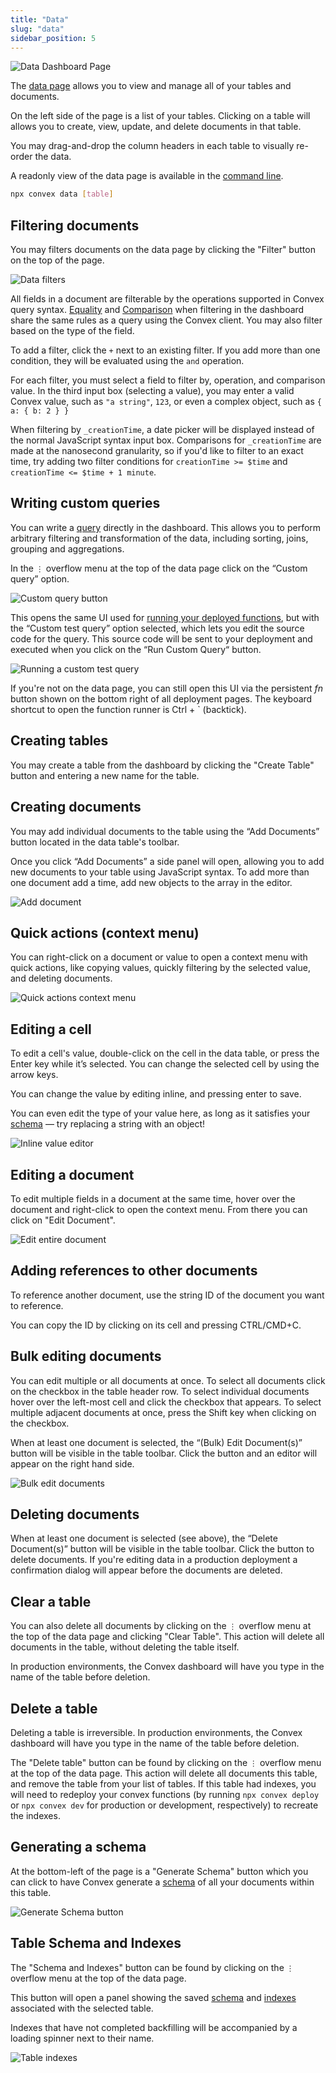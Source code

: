 ```yaml
---
title: "Data"
slug: "data"
sidebar_position: 5
---
```


![Data Dashboard Page](/screenshots/data.png)

The [data page](https://dashboard.convex.dev/deployment/data) allows you to view
and manage all of your tables and documents.

On the left side of the page is a list of your tables. Clicking on a table will
allows you to create, view, update, and delete documents in that table.

You may drag-and-drop the column headers in each table to visually re-order the
data.

A readonly view of the data page is available in the
[command line](/cli.md#display-data-from-tables).

```sh
npx convex data [table]
```

## Filtering documents

You may filters documents on the data page by clicking the "Filter" button on
the top of the page.

![Data filters](/screenshots/data_filters.png)

All fields in a document are filterable by the operations supported in Convex
query syntax.
[Equality](/database/reading-data/reading-data.mdx#equality-conditions) and
[Comparison](/database/reading-data/reading-data.mdx#comparisons) when filtering
in the dashboard share the same rules as a query using the Convex client. You
may also filter based on the type of the field.

To add a filter, click the `+` next to an existing filter. If you add more than
one condition, they will be evaluated using the `and` operation.

For each filter, you must select a field to filter by, operation, and comparison
value. In the third input box (selecting a value), you may enter a valid Convex
value, such as `"a string"`, `123`, or even a complex object, such as
`{ a: { b: 2 } }`

<Admonition type="note">

When filtering by `_creationTime`, a date picker will be displayed instead of
the normal JavaScript syntax input box. Comparisons for `_creationTime` are made
at the nanosecond granularity, so if you'd like to filter to an exact time, try
adding two filter conditions for `creationTime >= $time` and
`creationTime <= $time + 1 minute`.

</Admonition>

## Writing custom queries

You can write a [query](/database/reading-data/reading-data.mdx) directly in the
dashboard. This allows you to perform arbitrary filtering and transformation of
the data, including sorting, joins, grouping and aggregations.

In the `⋮` overflow menu at the top of the data page click on the “Custom query”
option.

<img
    src="/screenshots/data_custom_query.png"
    alt="Custom query button"
    width={250}
/>

This opens the same UI used for
[running your deployed functions](/dashboard/deployments/functions.md#running-functions),
but with the “Custom test query” option selected, which lets you edit the source
code for the query. This source code will be sent to your deployment and
executed when you click on the “Run Custom Query“ button.

![Running a custom test query](/screenshots/data_custom_query_runner.png)

If you're not on the data page, you can still open this UI via the persistent
_fn_ button shown on the bottom right of all deployment pages. The keyboard
shortcut to open the function runner is Ctrl + ` (backtick).

## Creating tables

You may create a table from the dashboard by clicking the "Create Table" button
and entering a new name for the table.

## Creating documents

You may add individual documents to the table using the “Add Documents” button
located in the data table's toolbar.

Once you click “Add Documents” a side panel will open, allowing you to add new
documents to your table using JavaScript syntax. To add more than one document
add a time, add new objects to the array in the editor.

![Add document](/screenshots/data_add_document.png)

## Quick actions (context menu)

You can right-click on a document or value to open a context menu with quick
actions, like copying values, quickly filtering by the selected value, and
deleting documents.

![Quick actions context menu](/screenshots/data_context_menu.png)

## Editing a cell

To edit a cell's value, double-click on the cell in the data table, or press the
Enter key while it’s selected. You can change the selected cell by using the
arrow keys.

You can change the value by editing inline, and pressing enter to save.

<Admonition type="note">

You can even edit the type of your value here, as long as it satisfies your
[schema](/database/schemas.mdx) — try replacing a string with an object!

</Admonition>

![Inline value editor](/screenshots/data_edit_inline.png)

## Editing a document

To edit multiple fields in a document at the same time, hover over the document
and right-click to open the context menu. From there you can click on "Edit
Document".

![Edit entire document](/screenshots/data_edit_document.png)

## Adding references to other documents

To reference another document, use the string ID of the document you want to
reference.

You can copy the ID by clicking on its cell and pressing CTRL/CMD+C.

## Bulk editing documents

You can edit multiple or all documents at once. To select all documents click on
the checkbox in the table header row. To select individual documents hover over
the left-most cell and click the checkbox that appears. To select multiple
adjacent documents at once, press the Shift key when clicking on the checkbox.

When at least one document is selected, the “(Bulk) Edit Document(s)” button
will be visible in the table toolbar. Click the button and an editor will appear
on the right hand side.

![Bulk edit documents](/screenshots/data_bulk_edit.png)

## Deleting documents

When at least one document is selected (see above), the “Delete Document(s)”
button will be visible in the table toolbar. Click the button to delete
documents. If you're editing data in a production deployment a confirmation
dialog will appear before the documents are deleted.

## Clear a table

You can also delete all documents by clicking on the `⋮` overflow menu at the
top of the data page and clicking "Clear Table". This action will delete all
documents in the table, without deleting the table itself.

In production environments, the Convex dashboard will have you type in the name
of the table before deletion.

## Delete a table

<Admonition type="caution" title="This is a permanent action">

Deleting a table is irreversible. In production environments, the Convex
dashboard will have you type in the name of the table before deletion.

</Admonition>

The "Delete table" button can be found by clicking on the `⋮` overflow menu at
the top of the data page. This action will delete all documents this table, and
remove the table from your list of tables. If this table had indexes, you will
need to redeploy your convex functions (by running `npx convex deploy` or
`npx convex dev` for production or development, respectively) to recreate the
indexes.

## Generating a schema

At the bottom-left of the page is a "Generate Schema" button which you can click
to have Convex generate a [schema](/database/schemas.mdx) of all your documents
within this table.

![Generate Schema button](/screenshots/data_generate_schema.png)

## Table Schema and Indexes

The "Schema and Indexes" button can be found by clicking on the `⋮` overflow
menu at the top of the data page.

This button will open a panel showing the saved [schema](/database/schemas.mdx)
and [indexes](/database/reading-data/indexes/indexes.md) associated with the
selected table.

Indexes that have not completed backfilling will be accompanied by a loading
spinner next to their name.

![Table indexes](/screenshots/data_indexes.png)
